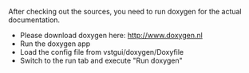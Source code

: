 After checking out the sources, you need to run doxygen for the actual documentation.

- Please download doxygen here: http://www.doxygen.nl
- Run the doxygen app
- Load the config file from vstgui/doxygen/Doxyfile
- Switch to the run tab and execute "Run doxygen"
